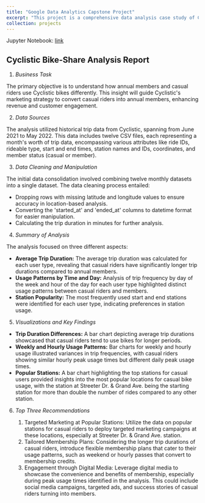 ```yaml
---
title: "Google Data Analytics Capstone Project"
excerpt: "This project is a comprehensive data analysis case study of Cyclistic, a bike-share program, where I utilized Python to dissect a year's worth of trip data, aiming to understand the distinct usage patterns between casual riders and annual members. The study involved data cleaning, manipulation, and visualization to inform targeted marketing strategies for converting casual riders into annual members.<br/><img src='/images/DAAnalysis500x300.png'>"
collection: projects
---
```



Jupyter Notebook: [link](https://nbviewer.org/github/ddugan23/ddugan23.github.io/blob/master/files/analyze.ipynb)

## Cyclistic Bike-Share Analysis Report
1. *Business Task*

The primary objective is to understand how annual members and casual riders use Cyclistic bikes differently. This insight will guide Cyclistic's marketing strategy to convert casual riders into annual members, enhancing revenue and customer engagement.

2. *Data Sources*

The analysis utilized historical trip data from Cyclistic, spanning from June 2021 to May 2022. This data includes twelve CSV files, each representing a month's worth of trip data, encompassing various attributes like ride IDs, rideable type, start and end times, station names and IDs, coordinates, and member status (casual or member).

3. *Data Cleaning and Manipulation*

The initial data consolidation involved combining twelve monthly datasets into a single dataset. The data cleaning process entailed:
- Dropping rows with missing latitude and longitude values to ensure accuracy in location-based analysis.
- Converting the 'started_at' and 'ended_at' columns to datetime format for easier manipulation.
- Calculating the trip duration in minutes for further analysis.

4. *Summary of Analysis*

The analysis focused on three different aspects:
- **Average Trip Duration:** The average trip duration was calculated for each user type, revealing that casual riders have significantly longer trip durations compared to annual members.
- **Usage Patterns by Time and Day:** Analysis of trip frequency by day of the week and hour of the day for each user type highlighted distinct usage patterns between casual riders and members.
- **Station Popularity:** The most frequently used start and end stations were identified for each user type, indicating preferences in station usage.

5. *Visualizations and Key Findings*

- **Trip Duration Differences:** A bar chart depicting average trip durations showcased that casual riders tend to use bikes for longer periods.
- **Weekly and Hourly Usage Patterns:** Bar charts for weekly and hourly usage illustrated variances in trip frequencies, with casual riders showing similar hourly peak usage times but different daily peak usage times.
- **Popular Stations:** A bar chart highlighting the top stations for casual users provided insights into the most popular locations for casual bike usage, with the station at Streeter Dr. & Grand Ave. being the starting station for more than double the number of rides compared to any other station.

6. *Top Three Recommendations*

    1.	Targeted Marketing at Popular Stations: Utilize the data on popular stations for casual riders to deploy targeted marketing campaigns at these locations, especially at Streeter Dr. & Grand Ave. station.
    2.	Tailored Membership Plans: Considering the longer trip durations of casual riders, introduce flexible membership plans that cater to their usage patterns, such as weekend or hourly passes that convert to membership credits.
    3.	Engagement through Digital Media: Leverage digital media to showcase the convenience and benefits of membership, especially during peak usage times identified in the analysis. This could include social media campaigns, targeted ads, and success stories of casual riders turning into members.


